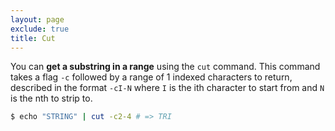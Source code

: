```yaml
---
layout: page
exclude: true
title: Cut
---
```


You can **get a substring in a range** using the `cut` command. This command takes a flag `-c` followed by a range of 1 indexed characters to return, described in the format `-cI-N` where `I` is the ith character to start from and `N` is the nth to strip to.
```bash
$ echo "STRING" | cut -c2-4 # => TRI
```



<!--stackedit_data:
eyJoaXN0b3J5IjpbMjE0MzA2MjQ3OCwtMTk0NzU4MzYsNzgzNj
g1NjAxLC0xODc1Njk3OTAyXX0=
-->